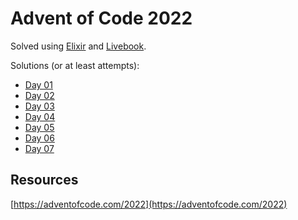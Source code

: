 # Advent of Code 2022

Solved using [Elixir](https://elixir-lang.org/) and [Livebook](https://livebook.dev/).

Solutions (or at least attempts):

- [Day 01](01.livemd)
- [Day 02](02.livemd)
- [Day 03](03.livemd)
- [Day 04](04.livemd)
- [Day 05](05.livemd)
- [Day 06](06.livemd)
- [Day 07](07.livemd)

## Resources

[https://adventofcode.com/2022](https://adventofcode.com/2022)
